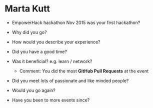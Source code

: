 # Marta Kutt

* EmpowerHack hackathon Nov 2015 was your first hackathon?
* Why did you go?
* How would you describe your experience?
* Did you have a good time?
* Was it beneficial? e.g. learn / network?
    * Comment: You did the most **GitHub Pull Requests** at the event
* Did you meet lots of passionate and like minded people?

* Would you go again?
* Have you been to more events since?
